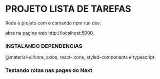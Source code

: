 # PROJETO LISTA DE TAREFAS

Rode o projeto com o comando 
npm run dev.

abra na pagina web http://localhost:5000.

### INSTALANDO DEPENDENCIAS

@material-ui/core, axios, react-icons, styled-components e typescript. 

### Testando rotas nas pages do Next